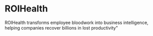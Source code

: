# ROIHealth
ROIHealth transforms employee bloodwork into business intelligence, helping companies recover billions in lost productivity"
